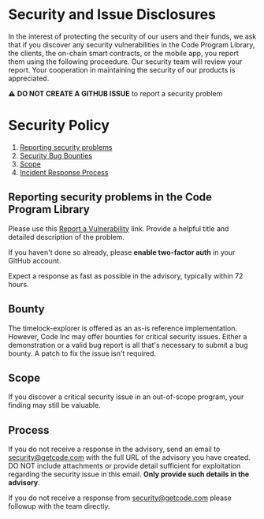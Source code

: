 # Security and Issue Disclosures

In the interest of protecting the security of our users and their funds, we ask that if you discover any security vulnerabilities in the Code Program Library, the clients, the on-chain smart contracts, or the mobile app, you report them using the following proceedure. Our security team will review your report. Your cooperation in maintaining the security of our products is appreciated.

⚠️ **DO NOT CREATE A GITHUB ISSUE** to report a security problem

# Security Policy

1. [Reporting security problems](#reporting)
1. [Security Bug Bounties](#bounty)
1. [Scope](#scope)
1. [Incident Response Process](#process)

<a name="reporting"></a>
## Reporting security problems in the Code Program Library

Please use this [Report a Vulnerability](https://github.com/code-wallet/timelock-explorer/security/advisories/new) link.
Provide a helpful title and detailed description of the problem.

If you haven't done so already, please **enable two-factor auth** in your GitHub account.

Expect a response as fast as possible in the advisory, typically within 72 hours.

<a name="bounty"></a>
## Bounty

The timelock-explorer is offered as an as-is reference implementation. However, Code Inc may offer bounties for critical security issues. Either a demonstration or a valid bug report is all that's necessary to submit a bug bounty. A patch to fix the issue isn't required.

<a name="scope"></a>
## Scope

If you discover a critical security issue in an out-of-scope program, your finding
may still be valuable.

<a name="process"></a>
## Process

If you do not receive a response in the advisory, send an email to
security@getcode.com with the full URL of the advisory you have created.  DO NOT
include attachments or provide detail sufficient for exploitation regarding the
security issue in this email. **Only provide such details in the advisory**.

If you do not receive a response from security@getcode.com please followup with
the team directly.
